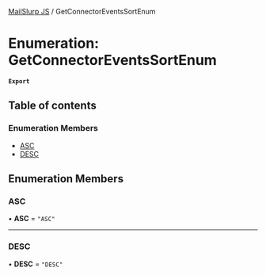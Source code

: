 [MailSlurp JS](../README.md) / GetConnectorEventsSortEnum

# Enumeration: GetConnectorEventsSortEnum

**`Export`**

## Table of contents

### Enumeration Members

- [ASC](GetConnectorEventsSortEnum.md#asc)
- [DESC](GetConnectorEventsSortEnum.md#desc)

## Enumeration Members

### ASC

• **ASC** = ``"ASC"``

___

### DESC

• **DESC** = ``"DESC"``
